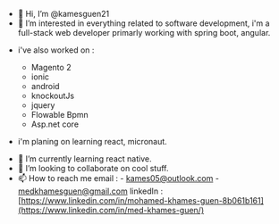 - 👋 Hi, I’m @kamesguen21
- 👀 I’m interested in everything related to software development, i'm a full-stack web developer primarly working with spring boot, angular.
* i've also worked on :
  * Magento 2
  * ionic
  * android
  * knockoutJs
  * jquery
  * Flowable Bpmn
  * Asp.net core
  

* i'm planing on learning react, micronaut.  

- 🌱 I’m currently learning react native.
- 💞️ I’m looking to collaborate on cool stuff.
- 📫 How to reach me 
email : - kames05@outlook.com
        - medkhamesguen@gmail.com
linkedIn : [https://www.linkedin.com/in/mohamed-khames-guen-8b061b161](https://www.linkedin.com/in/med-khames-guen/)

